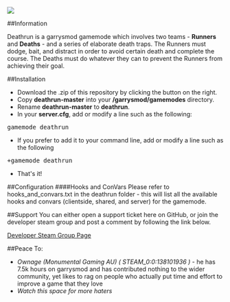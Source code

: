 
![](http://i.imgur.com/3mXgadr.png)


##Information

Deathrun is a garrysmod gamemode which involves two teams - **Runners** and **Deaths** - and a series of elaborate death traps. The Runners must dodge, bait, and distract in order to avoid certain death and complete the course. The Deaths must do whatever they can to prevent the Runners from achieving their goal.


##Installation
* Download the .zip of this repository by clicking the button on the right.
* Copy **deathrun-master** into your **/garrysmod/gamemodes** directory.
* Rename **deathrun-master** to **deathrun**.
* In your **server.cfg**, add or modify a line such as the following:
<pre>gamemode deathrun</pre>
* If you prefer to add it to your command line, add or modify a line such as the following 
<pre>+gamemode deathrun </pre>
* That's it!

##Configuration
####Hooks and ConVars
Please refer to hooks_and_convars.txt in the deathrun folder - this will list all the available hooks and convars (clientside, shared, and server) for the gamemode.

##Support
You can either open a support ticket here on GitHub, or join the developer steam group and post a comment by following the link below.

[Developer Steam Group Page](http://steamcommunity.com/groups/vhs7)

##Peace To:
* _Ownage (Monumental Gaming AU) ( STEAM_0:0:138101936 )_ - he has 7.5k hours on garrysmod and has contributed nothing to the wider community, yet likes to rag on people who actually put time and effort to improve a game that they love
* _Watch this space for more haters_
